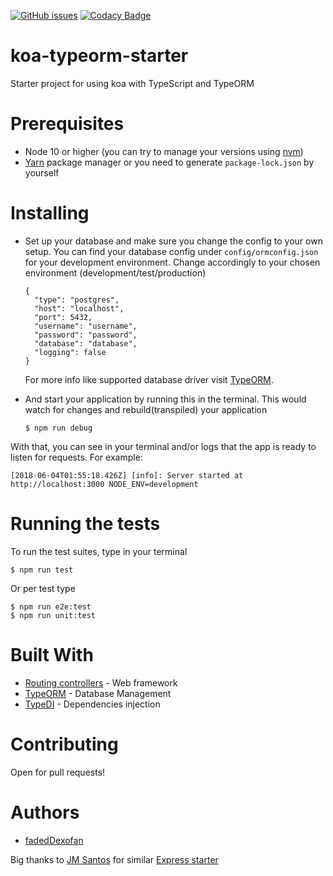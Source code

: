[![GitHub issues](https://img.shields.io/github/issues/fadedDexofan/koa-typeorm-boilerplate.svg?style=flat-square)](https://github.com/fadedDexofan/koa-typeorm-boilerplate/issues)
[![Codacy Badge](https://api.codacy.com/project/badge/Grade/451cb07dc5e84535999de481b4383d8f)](https://www.codacy.com/app/fadedDexofan/koa-typeorm-boilerplate?utm_source=github.com&utm_medium=referral&utm_content=fadedDexofan/koa-typeorm-boilerplate&utm_campaign=Badge_Grade)

# koa-typeorm-starter

Starter project for using koa with TypeScript and TypeORM

# Prerequisites

* Node 10 or higher (you can try to manage your versions using [nvm](https://github.com/creationix/nvm))
* [Yarn](https://yarnpkg.com/lang/en/) package manager or you need to generate `package-lock.json` by yourself

# Installing

* Set up your database and make sure you change the config to your own setup. You can find your database config under `config/ormconfig.json` for your development environment. Change accordingly to your chosen environment (development/test/production)

      {
        "type": "postgres",
        "host": "localhost",
        "port": 5432,
        "username": "username",
        "password": "password",
        "database": "database",
        "logging": false
      }

  For more info like supported database driver visit [TypeORM](https://github.com/typeorm/typeorm).

- And start your application by running this in the terminal. This would watch for changes and rebuild(transpiled) your application

      $ npm run debug

With that, you can see in your terminal and/or logs that the app is ready to listen for requests. For example:

    [2018-06-04T01:55:18.426Z] [info]: Server started at http://localhost:3000 NODE_ENV=development

# Running the tests

To run the test suites, type in your terminal

    $ npm run test

Or per test type

    $ npm run e2e:test
    $ npm run unit:test

# Built With

* [Routing controllers](https://github.com/typestack/routing-controllers) - Web framework
* [TypeORM](https://github.com/typeorm/typeorm) - Database Management
* [TypeDI](https://github.com/typestack/typedi) - Dependencies injection

# Contributing

Open for pull requests!

# Authors

* [fadedDexofan](https://github)

Big thanks to [JM Santos](https://github.com/jmaicaaan) for similar [Express starter](https://github.com/jmaicaaan/express-starter-ts)
